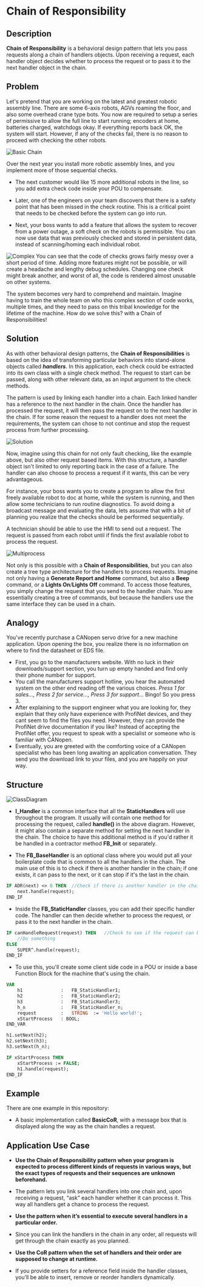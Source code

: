 # **Chain of Responsibility**

## **Description**

**Chain of Responsibility** is a behavioral design pattern that lets you pass requests along a chain of handlers objects. Upon receiving a request, each handler object decides whether to process the request or to pass it to the next handler object in the chain.



## **Problem**

Let's pretend that you are working on the latest and greatest robotic assembly line. There are some 6-axis robots, AGVs roaming the floor, and also some overhead crane type bots. You now are required to setup a series of permissive to allow the full line to start running; encoders at home, batteries charged, watchdogs okay. If everything reports back OK, the system will start. However, if any of the checks fail, there is no reason to proceed with checking the other robots.



![Basic Chain](Images/SingleProcess.png)

Over the next year you install more robotic assembly lines, and you implement more of those sequential checks.

- The next customer would like 15 more additional robots in the line, so you add extra check code inside your POU to compensate.

- Later, one of the engineers on your team discovers that there is a safety point that has been missed in the check routine. This is a critical point that needs to be checked before the system can go into run.

- Next, your boss wants to add a feature that allows the system to recover from a power outage, a soft check on the robots is permissible. You can now use data that was previously checked and stored in persistent data, instead of scanning/homing each individual robot.


![Complex](Images/SingleProcessComplicated.png)
You can see that the code of checks grows fairly messy over a short period of time. Adding more features might not be possible, or will create a headache and lengthy debug schedules. Changing one check might break another, and worst of all, the code is rendered almost unusable on other systems.

The system becomes very hard to comprehend and maintain. Imagine having to train the whole team on who this complex section of code works, multiple times, and they need to pass on this tribal knowledge for the lifetime of the machine. How do we solve this? with a Chain of Responsibilities!



## **Solution**

As with other behavioral design patterns, the **Chain of Responsibilities** is based on the idea of transforming particular behaviors into stand-alone objects called ***handlers***. In this application, each check could be extracted into its own class with a single check method. The request to start can be passed, along with other relevant data, as an input argument to the check methods.

The pattern is used by linking each handler into a chain. Each linked handler has a reference to the next handler in the chain. Once the handler has processed the request, it will then pass the request on to the next handler in the chain. If for some reason the request to a handler does not meet the requirements, the system can chose to not continue and stop the request process from further processing.



![Solution](Images/Solution.png) 

Now, imagine using this chain for not only fault checking, like the example above, but also other request based items. With this structure, a handler object isn't limited to only reporting back in the case of a failure. The handler can also choose to process a request if it wants, this can be very advantageous. 

For instance, your boss wants you to create a program to allow the first freely available robot to doc at home, while the system is running, and then allow some technicians to run routine diagnostics. To avoid doing a broadcast message and evaluating the data, lets assume that with a bit of planning you realize that the checks should be performed sequentially. 

A technician should be able to use the HMI to send out a request. The request is passed from each robot until if finds the first available robot to process the request.

![Multiprocess](Images/MultiProcess.png)

Not only is this possible with a **Chain of Responsibilities**, but you can also create a tree type architecture for the handlers to process requests. Imagine not only having a **Generate Report and Home** command, but also a **Beep** command, or a **Lights On**/**Lights Off** command. To access those features, you simply change the request that you send to the handler chain. You are essentially creating a tree of commands, but because the handlers use the same interface they can be used in a chain.



## **Analogy**

You've recently purchase a CANopen servo drive for a new machine application. Upon opening the box, you realize there is no information on where to find the datasheet or EDS file.

- First, you go to the manufacturers website. With no luck in their downloads/support section, you turn up empty handed and find only their phone number for support.
- You call the manufacturers support hotline, you hear the automated system on the other end reading off the various choices. *Press 1 for sales..., Press 2 for service..., Press 3 for support...* Bingo! So you press 3.
- After explaining to the support engineer what you are looking for, they explain that they only have experience with ProfiNet devices, and they cant seem to find the files you need. However, they can provide the ProfiNet drive documentation if you like? Instead of accepting the ProfiNet offer, you request to speak with a specialist or someone who is familiar with CANopen.
- Eventually, you are greeted with the comforting voice of a CANopen specialist who has been long awaiting an application conversation. They send you the download link to your files, and you are happily on your way.



## **Structure**



![ClassDiagram](Images/ClassDiagram.png)

- **I_Handler** is a common interface that all the **StaticHandlers** will use throughout the program. It usually will contain one method for processing the request, called **handle()** in the above diagram. However, it might also contain a separate method for setting the next handler in the chain. The choice to have this additional method is if you'd rather it be handled in a contractor method **FB_Init** or separately.

- The **FB_BaseHandler** is an optional class where you would put all your boilerplate code that is common to all the handlers in the chain. The main use of this is to check if there is another handler in the chain; if one exists, it can pass to the next, or it can stop if it's the last in the chain.

```pascal
IF ADR(next) <> 0 THEN	//Check if there is another handler in the chain
	next.handle(request);
END_IF


```

- Inside the **FB_StaticHandler** classes, you can add their specific handler code. The handler can then decide whether to process the request, or pass it to the next handler in the chain.

```pascal
IF canHandleRequest(request) THEN	//Check to see if the request can be handled
	//Do something
ELSE
	SUPER^.handle(request);
END_IF


```

- To use this, you'll create some client side code in a POU or inside a base Function Block for the machine that's using the chain.

```pascal
VAR
	h1				:	FB_StaticHandler1;
	h2				:	FB_StaticHandler2;
	h3				:	FB_StaticHandler3;
	h_n				:	FB_StaticHandler_n;
	request 		:	STRING	:= 'Hello world!';
	xStartProcess	: BOOL;
END_VAR


```

```pascal
h1.setNext(h2);
h2.setNext(h3);
h3.setNext(h_n);

IF xStartProcess THEN
	xStartProcess := FALSE;
	h1.handle(request);
END_IF


```



## **Example**

There are one example in this repository:

- A basic implementation called **BasicCoR**, with a message box that is displayed along the way as the chain handles a request.



## **Application Use Case**

- **Use the Chain of Responsibility pattern when your program is expected to process different kinds of requests in various ways, but the exact types of requests and their sequences are unknown beforehand.**
- The pattern lets you link several handlers into one chain and, upon receiving a request, “ask” each handler whether it can process it. This way all handlers get a chance to process the request.

- **Use the pattern when it’s essential to execute several handlers in a particular order.**
- Since you can link the handlers in the chain in any order, all requests will get through the chain exactly as you planned.

- **Use the CoR pattern when the set of handlers and their order are supposed to change at runtime.**
- If you provide setters for a reference field inside the handler classes, you’ll be able to insert, remove or reorder handlers dynamically.